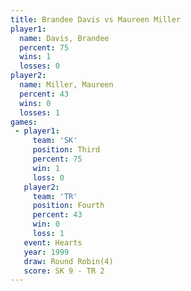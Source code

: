 ```yaml
---
title: Brandee Davis vs Maureen Miller
player1:               
  name: Davis, Brandee 
  percent: 75          
  wins: 1              
  losses: 0            
player2:               
  name: Miller, Maureen
  percent: 43          
  wins: 0              
  losses: 1            
games:
 - player1:         
     team: 'SK'     
     position: Third
     percent: 75    
     win: 1         
     loss: 0        
   player2:          
     team: 'TR'      
     position: Fourth
     percent: 43     
     win: 0          
     loss: 1         
   event: Hearts       
   year: 1999          
   draw: Round Robin(4)
   score: SK 9 - TR 2  
---
```

